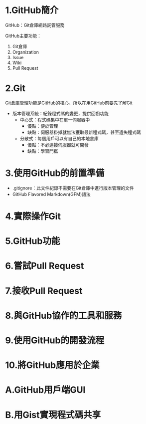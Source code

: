 # 1.GitHub簡介
GitHub：Git倉庫網路託管服務

GitHub主要功能：
1. Git倉庫
2. Organization
3. Issue
4. Wiki
5. Pull Request
# 2.Git
Git倉庫管理功能是GitHub的核心，所以在用GitHub前要先了解Git
* 版本管理系統：紀錄程式碼的變更，提供回朔功能
  * 中心式：程式碼集中在單一伺服器中
    * 優點：便於管理
    * 缺點：伺服器掛掉就無法獲取最新程式碼，甚至遺失程式碼
  * 分散式：每個用戶可以有自己的本地倉庫
    * 優點：不必連接伺服器就可開發
    * 缺點：學習門檻
# 3.使用GitHub的前置準備
* .gitignore：此文件紀錄不需要在Git倉庫中進行版本管理的文件
* GitHub Flavored Markdown(GFM)語法
# 4.實際操作Git
# 5.GitHub功能
# 6.嘗試Pull Request
# 7.接收Pull Request
# 8.與GitHub協作的工具和服務
# 9.使用GitHub的開發流程
# 10.將GitHub應用於企業
# A.GitHub用戶端GUI
# B.用Gist實現程式碼共享
